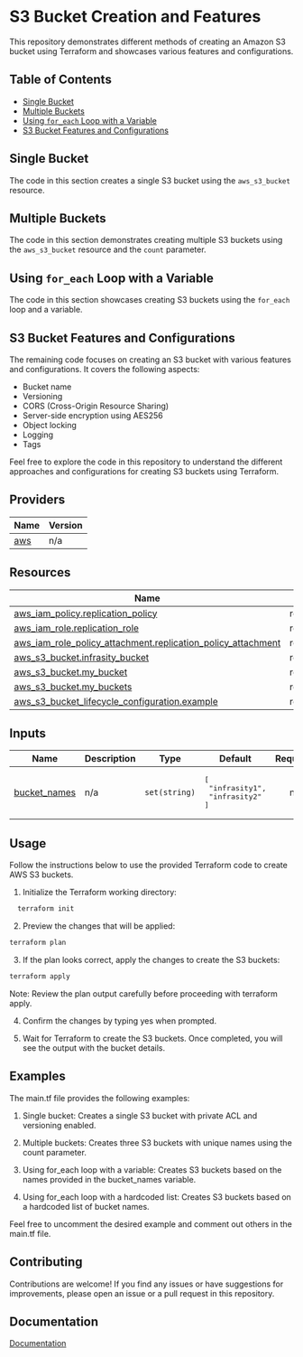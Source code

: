 # S3 Bucket Creation and Features

This repository demonstrates different methods of creating an Amazon S3 bucket using Terraform and showcases various features and configurations.

## Table of Contents

- [Single Bucket](#single-bucket)
- [Multiple Buckets](#multiple-buckets)
- [Using `for_each` Loop with a Variable](#using-for_each-loop-with-a-variable)
- [S3 Bucket Features and Configurations](#s3-bucket-features-and-configurations)

## Single Bucket

The code in this section creates a single S3 bucket using the `aws_s3_bucket` resource.

## Multiple Buckets

The code in this section demonstrates creating multiple S3 buckets using the `aws_s3_bucket` resource and the `count` parameter.

## Using `for_each` Loop with a Variable

The code in this section showcases creating S3 buckets using the `for_each` loop and a variable.

## S3 Bucket Features and Configurations

The remaining code focuses on creating an S3 bucket with various features and configurations. It covers the following aspects:

- Bucket name
- Versioning
- CORS (Cross-Origin Resource Sharing)
- Server-side encryption using AES256
- Object locking
- Logging
- Tags

Feel free to explore the code in this repository to understand the different approaches and configurations for creating S3 buckets using Terraform.


## Providers

| Name | Version |
|------|---------|
| <a name="provider_aws"></a> [aws](#provider\_aws) | n/a |



## Resources

| Name | Type |
|------|------|
| [aws_iam_policy.replication_policy](https://registry.terraform.io/providers/hashicorp/aws/latest/docs/resources/iam_policy) | resource |
| [aws_iam_role.replication_role](https://registry.terraform.io/providers/hashicorp/aws/latest/docs/resources/iam_role) | resource |
| [aws_iam_role_policy_attachment.replication_policy_attachment](https://registry.terraform.io/providers/hashicorp/aws/latest/docs/resources/iam_role_policy_attachment) | resource |
| [aws_s3_bucket.infrasity_bucket](https://registry.terraform.io/providers/hashicorp/aws/latest/docs/resources/s3_bucket) | resource |
| [aws_s3_bucket.my_bucket](https://registry.terraform.io/providers/hashicorp/aws/latest/docs/resources/s3_bucket) | resource |
| [aws_s3_bucket.my_buckets](https://registry.terraform.io/providers/hashicorp/aws/latest/docs/resources/s3_bucket) | resource |
| [aws_s3_bucket_lifecycle_configuration.example](https://registry.terraform.io/providers/hashicorp/aws/latest/docs/resources/s3_bucket_lifecycle_configuration) | resource |

## Inputs

| Name | Description | Type | Default | Required |
|------|-------------|------|---------|:--------:|
| <a name="input_bucket_names"></a> [bucket\_names](#input\_bucket\_names) | n/a | `set(string)` | <pre>[<br>  "infrasity1",<br>  "infrasity2"<br>]</pre> | no |



## Usage
Follow the instructions below to use the provided Terraform code to create AWS S3 buckets.

1. Initialize the Terraform working directory:

```bash
  terraform init

```
2. Preview the changes that will be applied:

```bash
terraform plan
```
3. If the plan looks correct, apply the changes to create the S3 buckets:
```bash
terraform apply
```
Note: Review the plan output carefully before proceeding with terraform apply.

4. Confirm the changes by typing yes when prompted.

5. Wait for Terraform to create the S3 buckets. Once completed, you will see the output with the bucket details.

## Examples
The main.tf file provides the following examples:

1. Single bucket: Creates a single S3 bucket with private ACL and versioning enabled.

2. Multiple buckets: Creates three S3 buckets with unique names using the count parameter.

3. Using for_each loop with a variable: Creates S3 buckets based on the names provided in the bucket_names variable.

4. Using for_each loop with a hardcoded list: Creates S3 buckets based on a hardcoded list of bucket names.

Feel free to uncomment the desired example and comment out others in the main.tf file.

## Contributing

Contributions are welcome! If you find any issues or have suggestions for improvements, please open an issue or a pull request in this repository.


## Documentation

[Documentation](https://infrasityblog.hashnode.dev/title-four-ways-to-create-s3-buckets-using-terraform)


